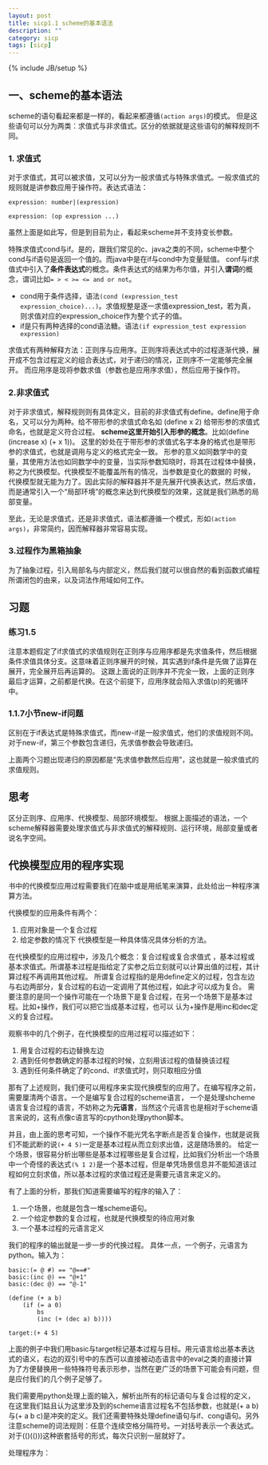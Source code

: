 ```yaml
---
layout: post
title: sicp1.1 scheme的基本语法
description: ""
category: sicp
tags: [sicp]
---
```

{% include JB/setup %}

## 一、scheme的基本语法
scheme的语句看起来都是一样的，看起来都遵循`(action args)`的模式。
但是这些语句可以分为两类：求值式与非求值式。区分的依据就是这些语句的解释规则不同。

### 1. 求值式
对于求值式，其可以被求值，又可以分为一般求值式与特殊求值式。一般求值式的规则就是讲参数应用于操作符。表达式语法：
```
expression: number|(expression)

expression: (op expression ...)
```
虽然上面是如此写，但是到目前为止，看起来scheme并不支持变长参数。

特殊求值式cond与if。是的，跟我们常见的c、java之类的不同，scheme中整个cond与if语句是返回一个值的。而java中是在if与cond中为变量赋值。
conf与if求值式中引入了**条件表达式**的概念。条件表达式的结果为布尔值，并引入**谓词**的概念，谓词比如`= > < >= <= and or not`。
* cond用于条件选择，语法`(cond (expression_test expression_choice)...)`。求值规整是逐一求值expression_test，若为真，则求值对应的expression_choice作为整个式子的值。
* if是只有两种选择的cond语法糖。语法`(if expression_test expression expression)`

求值式有两种解释方法：正则序与应用序。正则序将表达式中的过程逐渐代换，展开成不包含过程定义的组合表达式，对于递归的情况，正则序不一定能够完全展开。
而应用序是现将参数求值（参数也是应用序求值），然后应用于操作符。

### 2.非求值式
对于非求值式，解释规则则有具体定义，目前的非求值式有define。define用于命名，又可以分为两种。给不带形参的求值式命名如
(define x 2)
给带形参的求值式命名，也就是定义符合过程。 **scheme这里开始引入形参的概念**。比如(define (increase x) (+ x 1))。
这里的妙处在于带形参的求值式名字本身的格式也是带形参的求值式，也就是调用与定义的格式完全一致。
形参的意义如同数学中的变量，其使用方法也如同数学中的变量，当实际参数知晓时，将其在过程体中替换，称之为代换模型。代换模型不能覆盖所有的情况，当参数是变化的数据的
时候，代换模型就无能为力了。因此实际的解释器并不是先展开代换表达式，然后求值，而是通常引入一个“局部环境”的概念来达到代换模型的效果，这就是我们熟悉的局部变量。

至此，无论是求值式，还是非求值式，语法都遵循一个模式，形如`(action args)`，非常简约，因而解释器非常容易实现。

### 3.过程作为黑箱抽象

为了抽象过程，引入局部名与内部定义，然后我们就可以很自然的看到函数式编程所谓闭包的由来，以及词法作用域如何工作。


## 习题

### 练习1.5
注意本题假定了if求值式的求值规则在正则序与应用序都是先求值条件，然后根据条件求值具体分支。这意味着正则序展开的时候，其实遇到if条件是先做了运算在展开，完全展开后再运算的。
这跟上面说的正则序并不完全一致，上面的正则序最后才运算，之前都是代换。在这个前提下，应用序就会陷入求值(p)的死循环中。

### 1.1.7小节new-if问题
区别在于if表达式是特殊求值式，而new-if是一般求值式，他们的求值规则不同。对于new-if，第三个参数包含递归，先求值参数会导致递归。

上面两个习题出现递归的原因都是“先求值参数然后应用”，这也就是一般求值式的求值规则。



## 思考

区分正则序、应用序、代换模型、局部环境模型。
根据上面描述的语法，一个scheme解释器需要处理求值式与非求值式的解释规则、运行环境，局部变量或者说名字空间。

## 代换模型应用的程序实现

书中的代换模型应用过程需要我们在脑中或是用纸笔来演算，此处给出一种程序演算方法。

代换模型的应用条件有两个：
1. 应用对象是一个复合过程 
2. 给定参数的情况下
代换模型是一种具体情况具体分析的方法。

在代换模型的应用过程中，涉及几个概念：复合过程或复合求值式 ，基本过程或基本求值式。所谓基本过程是指给定了实参之后立刻就可以计算出值的过程，其计算过程不再调用其他过程。
所谓复合过程指的是用define定义的过程，包含左边与右边两部分，复合过程的右边一定调用了其他过程，如此才可以成为复合。
需要注意的是同一个操作可能在一个场景下是复合过程，在另一个场景下是基本过程。比如+操作，我们可以把它当成基本过程，也可以
认为+操作是用inc和dec定义的复合过程。

观察书中的几个例子，在代换模型的应用过程可以描述如下：
1. 用复合过程的右边替换左边
2. 遇到任何参数确定的基本过程的时候，立刻用该过程的值替换该过程
3. 遇到任何条件确定了的cond、if求值式时，则只取相应分值

那有了上述规则，我们便可以用程序来实现代换模型的应用了。在编写程序之前，需要厘清两个语言。一个是编写复合过程的scheme语言，
一个是处理shcheme语言复合过程的语言，不妨称之为**元语言**，当然这个元语言也是相对于scheme语言来说的，这有点像c语言写的cpython处理python脚本。

并且，由上面的思考可知，一个操作不能光凭名字断点是否复合操作，也就是说我们不能武断的说`(+ 4 5)`一定是基本过程从而立刻求出值，这是随场景的。
给定一个场景，很容易分析出哪些是基本过程哪些是复合过程，比如我们分析出一个场景中一个奇怪的表达式`(% 1 2)`是一个基本过程，但是单凭场景信息并不能知道该过程如何立刻求值，所以基本过程的求值过程还是需要元语言来定义的。

有了上面的分析，那我们知道需要编写的程序的输入了：
1. 一个场景，也就是包含一堆scheme语句。
2. 一个给定参数的复合过程，也就是代换模型的待应用对象
3. 一个基本过程的元语言定义

我们的程序的输出就是一步一步的代换过程。
具体一点，一个例子，元语言为python。输入为：
```
basic:(= @ #) == "@==#"
basic:(inc @) == "@+1"
basic:(dec @) == "@-1"

(define (+ a b)
	(if (= a 0)
		bs
		(inc (+ (dec a) b))))

target:(+ 4 5)
```
上面的例子中我们用basic与target标记基本过程与目标。用元语言给出基本表达式的语义，右边的双引号中的东西可以直接被动态语言中的eval之类的直接计算
为了方便替换用一些特殊符号表示形参，当然在更广泛的场景下可能会有问题，但是应付我们的几个例子足够了。

我们需要用python处理上面的输入，解析出所有的标记语句与复合过程的定义，在这里我们姑且认为这里涉及到的scheme语言过程名不包括参数，也就是(+ a b)与(+ a b c)是冲突的定义。我们还需要特殊处理define语句与if、cong语句。另外注意scheme的词法规则：任意个连续空格分隔符号。一对括号表示一个表达式。
对于(()(()))这种嵌套括号的形式，每次只识别一层就好了。

处理程序为：
```

```